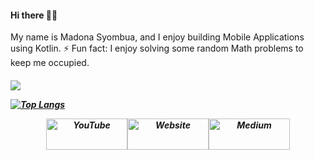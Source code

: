 

<h4 align="left">
 Hi there 👋🏾
</h4>
<p align="left">
My name is Madona Syombua, and I enjoy building Mobile Applications using Kotlin.
 ⚡ Fun fact: I enjoy solving some random Math problems to keep me occupied.
<h5 align="left">

![](https://github-readme-stats.vercel.app/api?username=madonahs&show_icons=true&theme=radical&include_all_commits=true&count_private=true&line_height=30)

[![Top Langs](https://github-readme-stats.vercel.app/api/top-langs/?username=madonahs&layout=compact&theme=radical)](https://github.com/madonahs?tab=repositories)
	
<p align="center">
<a href="https://youtube.com/c/MadonaSyombua"><img src="https://user-images.githubusercontent.com/11560987/104072012-e232eb00-51cf-11eb-8428-121ad561b6b8.png" height="50" width="130" alt="YouTube"></a><a href="https://www.madonahsyombua.com/"><img src="https://user-images.githubusercontent.com/11560987/104071827-9122f700-51cf-11eb-9350-e259563b00ba.png" height="50" width="130" alt="Website"></a><a href="https://medium.com/@syombuamadona"><img src="https://user-images.githubusercontent.com/11560987/104072455-e3184c80-51d0-11eb-947a-64481b121f12.png" height="50" width="130" alt="Medium"></a>

</p>
	
